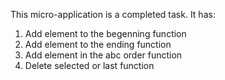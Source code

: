 This micro-application is a completed task.
It has:
1. Add element to the begenning function
2. Add element to the ending function
3. Add element in the abc order function
4. Delete selected or last function
